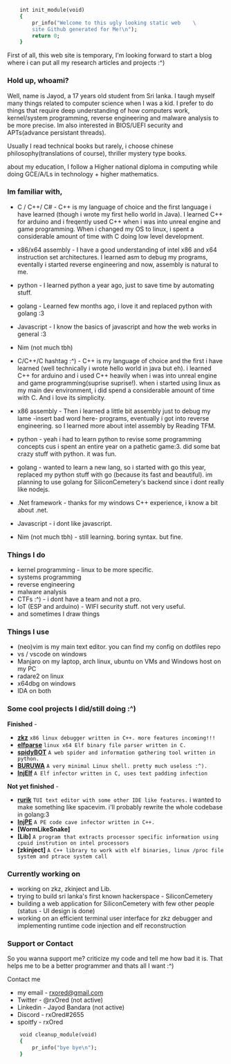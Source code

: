 ```ruby
    int init_module(void)
    {
        pr_info("Welcome to this ugly looking static web    \ 
        site Github generated for Me!\n");
        return 0;
    }
``` 


First of all, this web site is temporary, I'm looking forward to start a blog where i can put all my research articles and projects :^)

### Hold up, whoami?

Well, name is Jayod, a 17 years old student from Sri lanka. I taugh myself many things related to computer science when I was a kid. I prefer to do things that require deep understanding of how computers work, kernel/system programming, reverse engineering and malware analysis to be more precise. Im also interested in BIOS/UEFI security and APTs(advance persistant threads).
 
Usually I read technical books but rarely, i choose chinese philosophy(translations of course), thriller mystery type books. 

about my education, I follow a Higher national diploma in computing while doing GCE/A/Ls in technology + higher mathematics. 

### Im familiar with,

- C / C++/ C# - C++ is my language of choice and the first language i have learned (though i wrote my first hello world in Java). I learned C++ for arduino and i freqently used C++ when i was into unreal engine and game programming. When i changed my OS to linux, i spent a considerable amount of time with C doing low level development.
- x86/x64 assembly - I have a good understanding of intel x86 and x64 instruction set architectures. I learned asm to debug my programs, eventally i started reverse engineering and now, assembly is natural to me.
- python - I learned python a year ago, just to save time by automating stuff.
- golang - Learned few months ago, i love it and replaced python with golang :3
- Javascript - I know the basics of javascript and how the web works in general :3
- Nim (not much tbh)


- C/C++/C hashtag :^) - C++ is my language of choice and the first i have learned (well technically i wrote hello world in java but eh). i learned C++ for arduino and i used C++ heavily when i was into unreal engine and game programming(suprise suprise!). when i started using linux as my main dev environment, i did spend a considerable amount of time with C. And i love its simplicity. 
- x86 assembly - Then i learned a little bit assembly just to debug my lame -insert bad word here- programs, eventually i got into reverse engineering. so I learned more about intel assembly by Reading TFM.
- python - yeah i had to learn python to revise some programming concepts cus i spent an entire year on a pathetic game:3. did some bat<insert bad word here> crazy stuff with python. it was fun.
- golang - wanted to learn a new lang, so i started with go this year, replaced my python stuff with go (because its fast and beautiful). im planning to use golang for SiliconCemetery's backend since i dont really like nodejs. 
- .Net framework - thanks for my windows C++ experience, i know a bit about .net.
- Javascript - i dont like javascript.
- Nim (not much tbh) - still learning. boring syntax. but fine.

### Things I do

- kernel programming - linux to be more specific.
- systems programming
- reverse engineering
- malware analysis
- CTFs :^) - i dont have a team and not a pro. 
- IoT (ESP and arduino) - WIFI security stuff. not very useful.
- and sometimes I draw things

### Things I use
    
- (neo)vim is my main text editor. you can find my config on dotfiles repo
- vs / vscode on windows
- Manjaro on my laptop, arch linux, ubuntu on VMs and Windows host on my PC 
- radare2 on linux
- x64dbg on windows
- IDA on both

### Some cool projects I did/still doing :^)

**Finished** - 
- **[zkz](https://github.com/rxOred/zkz.git)** `x86 linux debugger written in C++. more features incoming!!!`
- **[elfparse](https://github.com/rxOred/elfparse.git)** `linux x64 Elf binary file parser written in C.`
- **[spidyBOT](https://github.com/rxOred/spidyBOT.git)** `A web spider and information gathering tool written in python.`
- **[BURUWA](https://github.com/rxOred/BURUWA.git)** `A very minimal Linux shell. pretty much useless :^).`
- **[InjElf](https://github.com/rxOred/InjElf.git)** `A Elf infector written in C, uses text padding infection`
    
**Not yet finished** - 
- **[rurik](https://github.com/rxOred/rurik.git)** `TUI text editor with some other IDE like features.` i wanted to make something like spacevim. i'll probably rewrite the whole codebase in golang:3
- **[InjPE](https://github.com/rxOred/InjPE.git)** `A PE code cave infector written in C++.`
- **[WormLikeSnake]**
- **[Lib]** `A program that extracts processor specific information using cpuid instrution on intel processors` 
- **[zkinject]** `A C++ library to work with elf binaries, linux /proc file system and ptrace system call`

### Currently working on

- working on zkz, zkinject and Lib.
- trying to build sri lanka's first known hackerspace - SiliconCemetery
- building a web application for SiliconCemetery with few other people (status - UI design is done)
- working on an efficient terminal user interface for zkz debugger and implementing runtime code injection and elf reconstruction

### Support or Contact

So you wanna support me? criticize my code and tell me how bad it is. That helps me to be a better programmer and thats all I want :^)

Contact me
- my email - rxored@gmail.com
- Twitter - @rxOred (not active)
- Linkedin - Jayod Bandara (not active)
- Discord - rxOred#2655
- spoitfy - rxOred
    
```ruby
    void cleanup_module(void)
    {
        pr_info("bye bye\n");    
    }
```
